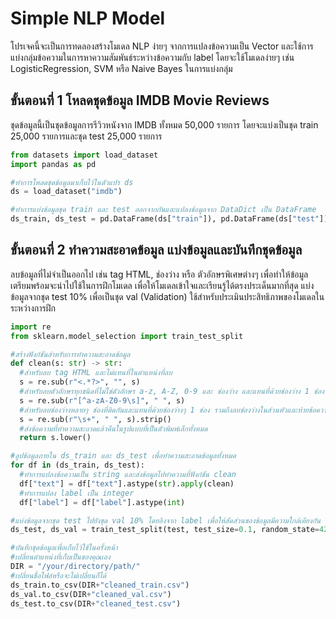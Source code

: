 # Simple NLP Model 
โปรเจคนี้จะเป็นการทดลองสร้างโมเดล NLP ง่ายๆ จากการแปลงข้อความเป็น Vector และใช้การแบ่งกลุ่มข้อความในการหาความสัมพันธ์ระหว่างข้อความกับ label โดยจะใช้โมเดลง่ายๆ เช่น LogisticRegression, SVM หรือ Naive Bayes ในการแบ่งกลุ่ม
## ขั้นตอนที่ 1 โหลดชุดข้อมูล IMDB Movie Reviews 
ชุดข้อมูลนี้เป็นชุดข้อมูลการรีวิวหนังจาก IMDB ทั้งหมด 50,000 รายการ โดยจะแบ่งเป็นชุด train 25,000 รายการและชุด test 25,000 รายการ
```python 
from datasets import load_dataset
import pandas as pd

#ทำการโหลดชุดข้อมูลมาเก็บไว้ในตัวแปร ds
ds = load_dataset("imdb")

#ทำการแบ่งข้อมูลชุด train และ test ออกจากกันและแปลงข้อมูลจาก DataDict เป็น DataFrame
ds_train, ds_test = pd.DataFrame(ds["train"]), pd.DataFrame(ds["test"])
```
## ขั้นตอนที่ 2 ทำความสะอาดข้อมูล แบ่งข้อมูลและบันทึกชุดข้อมูล
ลบข้อมูลที่ไม่จำเป็นออกไป เช่น tag HTML, ช่องว่าง หรือ ตัวอักษรพิเศษต่างๆ เพื่อทำให้ข้อมูลเตรียมพร้อมจะนำไปใช้ในการฝึกโมเดล เพื่อให้โมเดลเข้าใจและเรียนรู้ได้ตรงประเด็นมากที่สุด แบ่งข้อมูลจากชุด test 10% เพื่อเป็นชุด val (Validation) ใช้สำหรับประเมินประสิทธิภาพของโมเดลในระหว่างการฝึก
```python
import re
from sklearn.model_selection import train_test_split

#สร้างฟังก์ชันสำหรับการทำความสะอาดข้อมูล
def clean(s: str) -> str:
  #สำหรับลบ tag HTML และไม่แทนที่ในตำแหน่งที่ลบ
  s = re.sub(r"<.*?>", "", s)
  #สำหรับลบตัวอักษรทุกชนิดที่ไม่ใช่ตัวอักษร a-z, A-Z, 0-9 และ ช่องว่าง และแทนที่ด้วยช่องว่าง 1 ช่อง
  s = re.sub(r"[^a-zA-Z0-9\s]", " ", s)
  #สำหรับลบช่องว่างหลายๆ ช่องที่ติดกันและแทนที่ด้วยช่องว่างๆ 1 ช่อง รวมถึงลบช่องว่างในส่วนหัวและท้ายข้อความด้วย
  s = re.sub(r"\s+", " ", s).strip()
  #ส่งข้อความที่ทำความสะอาดแล้วคืนในรูปแบบที่เป็นตัวพิมพ์เล็กทั้งหมด
  return s.lower()

#ลูปข้อมูลภายใน ds_train และ ds_test เพื่อทำความสะอาดข้อมูลทั้งหมด
for df in (ds_train, ds_test):
  #ทำการแปลงข้อความเป็น string และส่งข้อมูลไปทำความที่ฟังก์ชัน clean
  df["text"] = df["text"].astype(str).apply(clean)
  #ทำการแปลง label เป็น integer
  df["label"] = df["label"].astype(int)

#แบ่งข้อมูลจากชุด test ไปยังชุด val 10% โดยอิงจาก label เพื่อให้สัดส่วนของข้อมูลมีความใกล้เคียงกัน
ds_test, ds_val = train_test_split(test, test_size=0.1, random_state=42, stratify=test["label"])

#บันทึกชุดข้อมูลเพื่อเก็บไว้ใช้ในครั้งหน้า
#เปลี่ยนตำแหน่งที่เก็บเป็นของคุณเอง
DIR = "/your/directory/path/"
#เปลี่ยนชื่อไฟล์หรือจะไม่เปลี่ยนก็ได้
ds_train.to_csv(DIR+"cleaned_train.csv")
ds_val.to_csv(DIR+"cleaned_val.csv")
ds_test.to_csv(DIR+"cleaned_test.csv")
```
